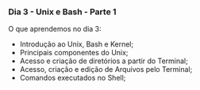 ### Dia 3 - Unix e Bash - Parte 1

O que aprendemos no dia 3:

- Introdução ao Unix, Bash e Kernel;
- Principais componentes do Unix;
- Acesso e criação de diretórios a partir do Terminal;
- Acesso, criação e edição de Arquivos pelo Terminal;
- Comandos executados no Shell;